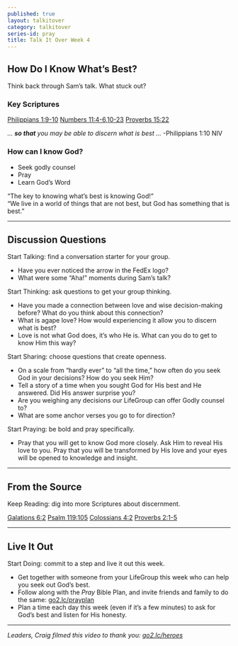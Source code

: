 ```yaml
---
published: true
layout: talkitover
category: talkitover
series-id: pray
title: Talk It Over Week 4
---
```


## How Do I Know What’s Best?
<p class="lead">Think back through Sam’s talk. What stuck out?</p> 

### Key Scriptures 
[Philippians 1:9-10](https://www.bible.com/bible/111/php.1.9-10.niv) [Numbers 11:4-6,10-23](https://www.bible.com/bible/111/num.11.4-6,10-23.niv) [Proverbs 15:22](https://www.bible.com/bible/111/pro.15.22.niv) 

_... **so that** you may be able to discern what is best ..._ -Philippians 1:10 NIV

### How can I know God?
* Seek godly counsel
* Pray
* Learn God’s Word  

“The key to knowing what’s best is knowing God!”  
“We live in a world of things that are not best, but God has something that is best.”

* * *

## Discussion Questions
<p class="lead">Start Talking: find a conversation starter for your group.</p> 

* Have you ever noticed the arrow in the FedEx logo?
* What were some “Aha!” moments during Sam’s talk?  

<p class="lead">Start Thinking: ask questions to get your group thinking.</p> 

* Have you made a connection between love and wise decision-making before? What do you think about this connection?
* What is agape love? How would experiencing it allow you to discern what is best?
* Love is not what God does, it’s who He is. What can you do to get to know Him this way?  

<p class="lead">Start Sharing: choose questions that create openness.</p> 

* On a scale from “hardly ever” to “all the time,” how often do you seek God in your decisions? How do you seek Him?
* Tell a story of a time when you sought God for His best and He answered. Did His answer surprise you?
* Are you weighing any decisions our LifeGroup can offer Godly counsel to?
* What are some anchor verses you go to for direction?  

<p class="lead">Start Praying: be bold and pray specifically.</p> 

* Pray that you will get to know God more closely. Ask Him to reveal His love to you. Pray that you will be transformed by His love and your eyes will be opened to knowledge and insight.  

* * *

## From the Source
<p class="lead">Keep Reading: dig into more Scriptures about discernment.</p>

[Galations 6:2](https://www.bible.com/bible/111/gal.6.2.niv) [Psalm 119:105](https://www.bible.com/bible/111/psa.119.105.niv) [Colossians 4:2](https://www.bible.com/bible/111/col.4.2.niv) [Proverbs 2:1-5](https://www.bible.com/bible/111/pro.2.1-5.niv)

* * *

## Live It Out
<p class="lead">Start Doing: commit to a step and live it out this week.</p>

* Get together with someone from your LifeGroup this week who can help you seek out God’s best.
* Follow along with the _Pray_ Bible Plan, and invite friends and family to do the same: [go2.lc/prayplan](prayplan)
* Plan a time each day this week (even if it’s a few minutes) to ask for God’s best and listen for His honesty.

* * *

_Leaders, Craig filmed this video to thank you: [go2.lc/heroes](http://leaders.lifechurch.tv/you-are-the-heroes/)_
